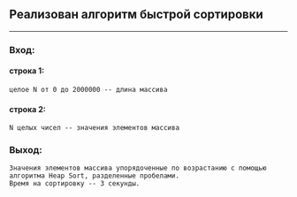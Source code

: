 ## Реализован алгоритм быстрой сортировки

---

### Вход:
#### строка 1:
	целое N от 0 до 2000000 -- длина массива
#### строка 2:
	N целых чисел -- значения элементов массива

### Выход:
	Значения элементов массива упорядоченные по возрастанию с помощью алгоритма Heap Sort, разделенные пробелами.
	Время на сортировку -- 3 секунды.